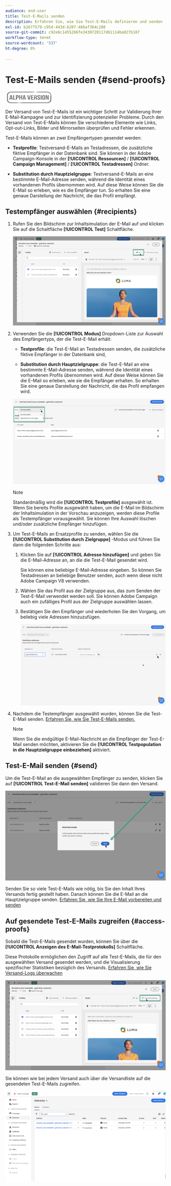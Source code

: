 ```yaml
---
audience: end-user
title: Test-E-Mails senden
description: Erfahren Sie, wie Sie Test-E-Mails definieren und senden
exl-id: b2677579-c95d-443d-b207-466af364c208
source-git-commit: c92e6c1455266fe3430720117d61114ba027b187
workflow-type: tm+mt
source-wordcount: '537'
ht-degree: 8%

---
```


# Test-E-Mails senden {#send-proofs}

![](../assets/do-not-localize/badge.png)

Der Versand von Test-E-Mails ist ein wichtiger Schritt zur Validierung Ihrer E-Mail-Kampagne und zur Identifizierung potenzieller Probleme. Durch den Versand von Test-E-Mails können Sie verschiedene Elemente wie Links, Opt-out-Links, Bilder und Mirrorseiten überprüfen und Fehler erkennen.

Test-E-Mails können an zwei Empfängertypen gesendet werden:

* **Testprofile**: Testversand-E-Mails an Testadressen, die zusätzliche fiktive Empfänger in der Datenbank sind. Sie können in der Adobe Campaign-Konsole in der **[!UICONTROL Ressourcen]** / **[!UICONTROL Campaign Management]** / **[!UICONTROL Testadressen]** Ordner.

* **Substitution durch Hauptzielgruppe**: Testversand-E-Mails an eine bestimmte E-Mail-Adresse senden, während die Identität eines vorhandenen Profils übernommen wird. Auf diese Weise können Sie die E-Mail so erleben, wie es die Empfänger tun. So erhalten Sie eine genaue Darstellung der Nachricht, die das Profil empfängt.

## Testempfänger auswählen {#recipients}

1. Rufen Sie den Bildschirm zur Inhaltsimulation der E-Mail auf und klicken Sie auf die Schaltfläche **[!UICONTROL Test]** Schaltfläche.

   ![](assets/test-button.png)

1. Verwenden Sie die **[!UICONTROL Modus]** Dropdown-Liste zur Auswahl des Empfängertyps, der die Test-E-Mail erhält:

   * **Testprofile**: die Test-E-Mail an Testadressen senden, die zusätzliche fiktive Empfänger in der Datenbank sind,

   * **Substitution durch Hauptzielgruppe**: die Test-E-Mail an eine bestimmte E-Mail-Adresse senden, während die Identität eines vorhandenen Profils übernommen wird. Auf diese Weise können Sie die E-Mail so erleben, wie sie die Empfänger erhalten. So erhalten Sie eine genaue Darstellung der Nachricht, die das Profil empfangen wird.

   ![](assets/test-mode.png)

   >[!NOTE]
   >
   >Standardmäßig wird die **[!UICONTROL Testprofile]** ausgewählt ist. Wenn Sie bereits Profile ausgewählt haben, um die E-Mail im Bildschirm der Inhaltsimulation in der Vorschau anzuzeigen, werden diese Profile als Testempfänger vorausgewählt. Sie können Ihre Auswahl löschen und/oder zusätzliche Empfänger hinzufügen.

1. Um Test-E-Mails an Ersatzprofile zu senden, wählen Sie die **[!UICONTROL Substitution durch Zielgruppe]** -Modus und führen Sie dann die folgenden Schritte aus:

   1. Klicken Sie auf **[!UICONTROL Adresse hinzufügen]** und geben Sie die E-Mail-Adresse an, an die die Test-E-Mail gesendet wird.

      Sie können eine beliebige E-Mail-Adresse eingeben. So können Sie Testadressen an beliebige Benutzer senden, auch wenn diese nicht Adobe Campaign V8 verwenden.

   1. Wählen Sie das Profil aus der Zielgruppe aus, das zum Senden der Test-E-Mail verwendet werden soll. Sie können Adobe Campaign auch ein zufälliges Profil aus der Zielgruppe auswählen lassen.

   1. Bestätigen Sie den Empfänger und wiederholen Sie den Vorgang, um beliebig viele Adressen hinzuzufügen.

      ![](assets/substitution.png)

1. Nachdem die Testempfänger ausgewählt wurden, können Sie die Test-E-Mail senden. [Erfahren Sie, wie Sie Test-E-Mails senden.](#send)

   >[!NOTE]
   >
   >Wenn Sie die endgültige E-Mail-Nachricht an die Empfänger der Test-E-Mail senden möchten, aktivieren Sie die **[!UICONTROL Testpopulation in die Hauptzielgruppe einbeziehen]** aktiviert.

## Test-E-Mail senden {#send}

Um die Test-E-Mail an die ausgewählten Empfänger zu senden, klicken Sie auf **[!UICONTROL Test-E-Mail senden]** validieren Sie dann den Versand.

![](assets/send-proof.png)

Senden Sie so viele Test-E-Mails wie nötig, bis Sie den Inhalt Ihres Versands fertig gestellt haben. Danach können Sie die E-Mail an die Hauptzielgruppe senden. [Erfahren Sie, wie Sie Ihre E-Mail vorbereiten und senden](../monitor/prepare-send.md)

## Auf gesendete Test-E-Mails zugreifen {#access-proofs}

Sobald die Test-E-Mails gesendet wurden, können Sie über die **[!UICONTROL Anzeigen des E-Mail-Testprotokolls]** Schaltfläche.

Diese Protokolle ermöglichen den Zugriff auf alle Test-E-Mails, die für den ausgewählten Versand gesendet werden, und die Visualisierung spezifischer Statistiken bezüglich des Versands. [Erfahren Sie, wie Sie Versand-Logs überwachen](../monitor/delivery-logs.md)

![](assets/proof-log.png)

Sie können wie bei jedem Versand auch über die Versandliste auf die gesendeten Test-E-Mails zugreifen.

![](assets/delivery-list.png)
